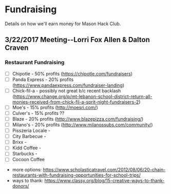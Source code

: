 # Fundraising

Details on how we'll earn money for Mason Hack Club.

## 3/22/2017 Meeting--Lorri Fox Allen & Dalton Craven

### Restaurant Fundraising

- [ ] Chipotle - 50% profits (https://chipotle.com/fundraisers)
- [ ] Panda Express - 20% profits (https://www.pandaexpress.com/fundraiser-landing)
- [ ] Chick-fil-a - possibly not great b/c recent backlash (https://www.change.org/p/mt-lebanon-school-district-return-all-monies-received-from-chick-fil-a-sprit-night-fundraisers-2)
- [ ] Moe's - 15% profits (http://moesri.com/)
- [ ] Culver's - 15% profits ??
- [ ] Blaze - 20% profits (http://www.blazepizza.com/fundraising/)
- [ ] Milano's - 20% profits (http://www.milanossubs.com/community/)
- [ ] Pisszeria Locale - 
- [ ] City Barbecue - 
- [ ] Brixx - 
- [ ] Kidd Coffee - 
- [ ] Starbucks - 
- [ ] Cocoon Coffee

- more options: https://www.scholasticatravel.com/2012/08/06/20-chain-restaurants-with-fundraising-opportunities-for-school-trips/
- ways to thank: https://www.classy.org/blog/15-creative-ways-to-thank-donors/
